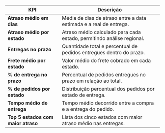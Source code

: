 | KPI                         | Descrição                                                                 |
|-----------------------------|---------------------------------------------------------------------------|
| **Atraso médio em dias**       | Média de dias de atraso entre a data estimada e a real de entrega. |
| **Atraso médio por estado**     | Atraso médio calculado para cada estado, permitindo análise regional.      |
| **Entregas no prazo**           | Quantidade total e percentual de pedidos entregues dentro do prazo.|
| **Frete médio por estado**       | Valor médio do frete cobrado em cada estado.                              |
| **% de entrega no prazo** | Percentual de pedidos entregues no prazo em relação ao total.             |
| **% de pedidos por estado**| Distribuição percentual dos pedidos por estado de entrega.              |
| **Tempo médio de entrega**        | Tempo médio decorrido entre a compra e a entrega do pedido.              |
| **Top 5 estados com maior atraso** | Lista dos cinco estados com maior atraso médio nas entregas.             |



